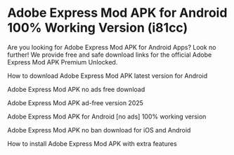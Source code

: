 
# Adobe Express Mod APK for Android 100% Working Version (i81cc)

Are you looking for Adobe Express Mod APK for Android Apps? Look no further! We provide free and safe download links for the official Adobe Express Mod APK Premium Unlocked.

How to download Adobe Express Mod APK latest version for Android

Adobe Express Mod APK no ads free download

Adobe Express Mod APK ad-free version 2025

Adobe Express Mod APK for Android [no ads] 100% working version

Adobe Express Mod APK no ban download for iOS and Android

How to install Adobe Express Mod APK with extra features

